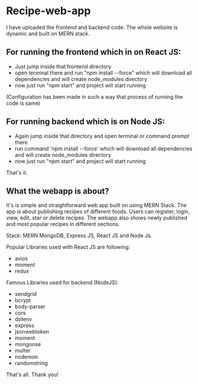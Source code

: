 # Recipe-web-app

I have uploaded the frontend and backend code. The whole website is dynamic and built on MERN stack.

## For running the frontend which in on React JS:
- Just jump inside that frontend directory
- open terminal there and run "npm install --force" which will download all dependencies and will create node_modules directory
- now just run "npm start" and project will start running


(Configuration has been made in such a way that process of running the code is same)
## For running backend which is on Node JS:
- Again jump inside that directory and open terminal or command prompt there
- run command 'npm install --force' which will download all dependencies and will create node_modules directory
- now just run "npm start" and project will start running


That's it.


## What the webapp is about?
It's is simple and straightforward web app built on using MERN Stack. The app is about publishing recipes of different foods.
Users can register, login, view, edit, star or delete recipes. The webapp also shows newly published and most popular recipes in different sections.

Stack: MERN
MongoDB, Express JS, React JS and Node Js.

Popular Libraries used with React JS are following:
- axios
- moment
- redux

Famous Libraries used for backend (NodeJS):
- sendgrid
- bcrypt
- body-parser
- cors
- dotenv
- express
- jsonwebtoken
- moment
- mongoose
- multer
- nodemon
- randomstring

That's all.
Thank you!


